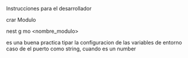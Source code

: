 Instrucciones para el desarrollador

crar Modulo

nest g mo \<nombre_modulo>

es una buena practica tipar la configuracion de las variables de entorno caso de el puerto como string, cuando es un number
